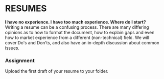 # RESUMES  
  
**I have no experience. I have too much experience. Where do I start?**  
Writing a resume can be a confusing process. There are many differing opinions as to how to format the document, how to explain gaps and even how to market experience from a different (non-technical) field. We will cover Do's and Don'ts, and also have an in-depth discussion about common issues.  
  
### Assignment  
Upload the first draft of your resume to your folder.
